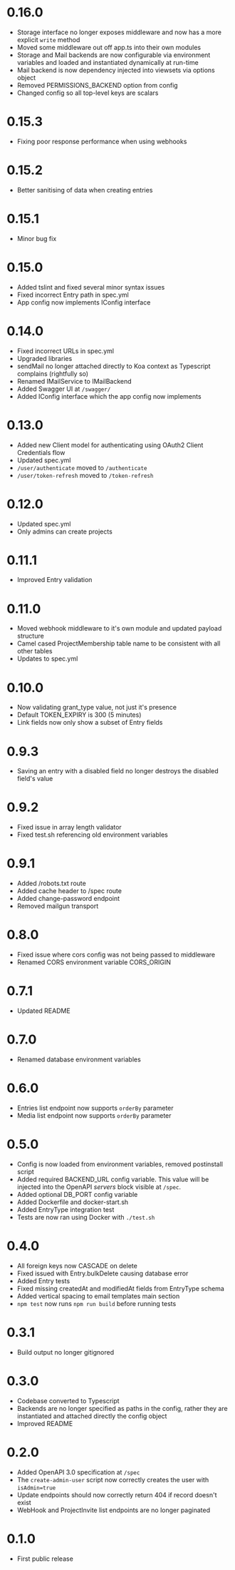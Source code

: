 # 0.16.0
* Storage interface no longer exposes middleware and now has a more explicit `write` method
* Moved some middleware out off app.ts into their own modules
* Storage and Mail backends are now configurable via environment variables and loaded and instantiated dynamically at run-time
* Mail backend is now dependency injected into viewsets via options object
* Removed PERMISSIONS_BACKEND option from config
* Changed config so all top-level keys are scalars

# 0.15.3
* Fixing poor response performance when using webhooks

# 0.15.2
* Better sanitising of data when creating entries

# 0.15.1
* Minor bug fix

# 0.15.0
* Added tslint and fixed several minor syntax issues
* Fixed incorrect Entry path in spec.yml
* App config now implements IConfig interface

# 0.14.0
* Fixed incorrect URLs in spec.yml
* Upgraded libraries
* sendMail no longer attached directly to Koa context as Typescript complains (rightfully so)
* Renamed IMailService to IMailBackend
* Added Swagger UI at `/swagger/`
* Added IConfig interface which the app config now implements

# 0.13.0
* Added new Client model for authenticating using OAuth2 Client Credentials flow
* Updated spec.yml
* `/user/authenticate` moved to `/authenticate`
* `/user/token-refresh` moved to `/token-refresh`

# 0.12.0
* Updated spec.yml
* Only admins can create projects

# 0.11.1
* Improved Entry validation

# 0.11.0
* Moved webhook middleware to it's own module and updated payload structure
* Camel cased ProjectMembership table name to be consistent with all other tables
* Updates to spec.yml

# 0.10.0
* Now validating grant_type value, not just it's presence
* Default TOKEN_EXPIRY is 300 (5 minutes)
* Link fields now only show a subset of Entry fields

# 0.9.3
* Saving an entry with a disabled field no longer destroys the disabled field's value

# 0.9.2
* Fixed issue in array length validator
* Fixed test.sh referencing old environment variables

# 0.9.1
* Added /robots.txt route
* Added cache header to /spec route
* Added change-password endpoint
* Removed mailgun transport

# 0.8.0
* Fixed issue where cors config was not being passed to middleware
* Renamed CORS environment variable CORS_ORIGIN

# 0.7.1
* Updated README

# 0.7.0
* Renamed database environment variables

# 0.6.0
* Entries list endpoint now supports `orderBy` parameter
* Media list endpoint now supports `orderBy` parameter

# 0.5.0
* Config is now loaded from environment variables, removed postinstall script
* Added required BACKEND_URL config variable. This value will be injected into the OpenAPI _servers_ block visible at `/spec`.
* Added optional DB_PORT config variable
* Added Dockerfile and docker-start.sh
* Added EntryType integration test
* Tests are now ran using Docker with `./test.sh`

# 0.4.0
* All foreign keys now CASCADE on delete
* Fixed issued with Entry.bulkDelete causing database error
* Added Entry tests
* Fixed missing createdAt and modifiedAt fields from EntryType schema
* Added vertical spacing to email templates main section
* `npm test` now runs `npm run build` before running tests

# 0.3.1
* Build output no longer gitignored

# 0.3.0
* Codebase converted to Typescript
* Backends are no longer specified as paths in the config, rather they
are instantiated and attached directly the config object
* Improved README

# 0.2.0
* Added OpenAPI 3.0 specification at `/spec`
* The `create-admin-user` script now correctly creates the user with `isAdmin=true`
* Update endpoints should now correctly return 404 if record doesn't exist
* WebHook and ProjectInvite list endpoints are no longer paginated

# 0.1.0
* First public release
